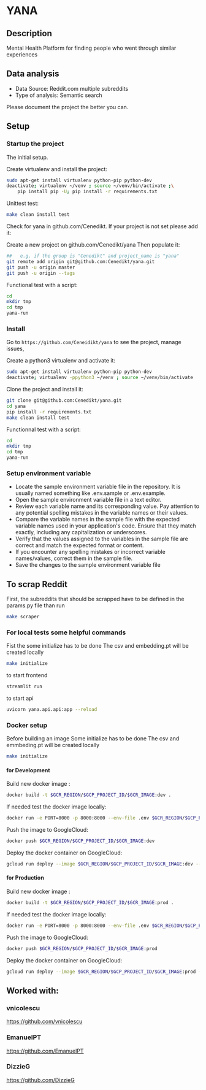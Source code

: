 # YANA

## Description
Mental Health Platform for finding people who went through similar experiences

## Data analysis
- Data Source: Reddit.com multiple subreddits
- Type of analysis: Semantic search

Please document the project the better you can.

## Setup

### Startup the project

The initial setup.

Create virtualenv and install the project:
```bash
sudo apt-get install virtualenv python-pip python-dev
deactivate; virtualenv ~/venv ; source ~/venv/bin/activate ;\
    pip install pip -U; pip install -r requirements.txt
```

Unittest test:
```bash
make clean install test
```

Check for yana in github.com/Cenedikt. If your project is not set please add it:

Create a new project on github.com/Cenedikt/yana
Then populate it:

```bash
##   e.g. if the group is "Cenedikt" and project_name is "yana"
git remote add origin git@github.com:Cenedikt/yana.git
git push -u origin master
git push -u origin --tags
```

Functional test with a script:

```bash
cd
mkdir tmp
cd tmp
yana-run
```

### Install

Go to `https://github.com/Ceneidikt/yana` to see the project, manage issues,


Create a python3 virtualenv and activate it:

```bash
sudo apt-get install virtualenv python-pip python-dev
deactivate; virtualenv -ppython3 ~/venv ; source ~/venv/bin/activate
```

Clone the project and install it:

```bash
git clone git@github.com:Cenedikt/yana.git
cd yana
pip install -r requirements.txt
make clean install test
```
Functionnal test with a script:

```bash
cd
mkdir tmp
cd tmp
yana-run
```
### Setup environment variable

- Locate the sample environment variable file in the repository. It is usually named something like .env.sample or .env.example.
- Open the sample environment variable file in a text editor.
- Review each variable name and its corresponding value. Pay attention to any potential spelling mistakes in the variable names or their values.
- Compare the variable names in the sample file with the expected variable names used in your application's code. Ensure that they match exactly, including any capitalization or underscores.
- Verify that the values assigned to the variables in the sample file are correct and match the expected format or content.
- If you encounter any spelling mistakes or incorrect variable names/values, correct them in the sample file.
- Save the changes to the sample environment variable file

## To scrap Reddit

First, the subreddits that should be scrapped have to be defined in the params.py file
than run
```bash
make scraper
```

### For local tests some helpful commands

Fist the some initialize has to be done
The csv and embedding.pt will be created locally
```bash
make initialize
```
to start frontend
```bash
streamlit run
```
to start api
```bash
uvicorn yana.api.api:app --reload
```

### Docker setup

Before building an image
Some initialize has to be done
The csv and emmbeding.pt will be created locally
```bash
make initialize
```
#### for Development

Build new docker image :
```bash
docker build -t $GCR_REGION/$GCP_PROJECT_ID/$GCR_IMAGE:dev .
```
If needed test the docker image locally:
```bash
docker run -e PORT=8000 -p 8000:8000 --env-file .env $GCR_REGION/$GCP_PROJECT_ID/$GCR_IMAGE:dev
```
Push the image to GoogleCloud:
```bash
docker push $GCR_REGION/$GCP_PROJECT_ID/$GCR_IMAGE:dev
```
Deploy the docker container on GoogleCloud:
```bash
gcloud run deploy --image $GCR_REGION/$GCP_PROJECT_ID/$GCR_IMAGE:dev --memory $GCR_MEMORY --region $GCP_REGION --env-vars-file .env.yaml --project $GCP_PROJECT_ID
```

#### for Production

Build new docker image :
```bash
docker build -t $GCR_REGION/$GCP_PROJECT_ID/$GCR_IMAGE:prod .
```
If needed test the docker image locally:
```bash
docker run -e PORT=8000 -p 8000:8000 --env-file .env $GCR_REGION/$GCP_PROJECT_ID/$GCR_IMAGE:prod
```
Push the image to GoogleCloud:
```bash
docker push $GCR_REGION/$GCP_PROJECT_ID/$GCR_IMAGE:prod
```
Deploy the docker container on GoogleCloud:
```bash
gcloud run deploy --image $GCR_REGION/$GCP_PROJECT_ID/$GCR_IMAGE:prod --memory $GCR_MEMORY --region $GCP_REGION --env-vars-file .env.yaml --project $GCP_PROJECT_ID
```

## Worked with:
### vnicolescu
https://github.com/vnicolescu
### EmanuelPT
https://github.com/EmanuelPT
### DizzieG
https://github.com/DizzieG

